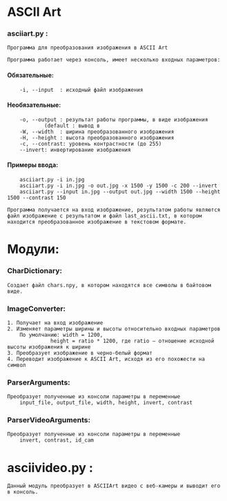 # ASCII Art

### asciiart.py :

	Программа для преобразования изображения в ASCII Art

	Программа работает через консоль, имеет несколько входных параметров:

#### 	Обязательные:
		-i, --input  : исходный файл изображения

#### 	Необязательные:
		-o, --output : результат работы программы, в виде изображения
				(default : вывод в 
		-W, --width  : ширина преобразованного изображения
		-H, --height : высота преобразованного изображения
		-c, --contrast: уровень контрастности (до 255)
		--invert: инвертирование изображения

#### 	Примеры ввода:
		asciiart.py -i in.jpg
		asciiart.py -i in.jpg -o out.jpg -x 1500 -y 1500 -c 200 --invert
		asciiart.py --input in.jpg --output out.jpg --width 1500 --height 1500 --contrast 150

	Программа получается на вход изображение, результатом работы являются файл изображение с результатом и файл last_ascii.txt, в котором находится преобразованное изображение в текстовом формате.

# Модули:

### CharDictionary:
	Создает файл chars.npy, в котором находятся все символы в байтовом виде.

### ImageConverter:
	1. Получает на вход изображение
	2. Изменяет параметры ширины и высоты относительно входных параметров
		По умолчанию: width = 1200, 
			      height = ratio * 1200, где ratio — отношение исходной высоты изображения к ширине
	3. Преобразует изображение в черно-белый формат
	4. Переводит изображение к ASCII Art, исходя из его похожести на символ

### ParserArguments:
	Преобразует полученные из консоли параметры в переменные 
		input_file, output_file, width, height, invert, contrast

### ParserVideoArguments:
	Преобразует полученные из консоли параметры в переменные
		invert, contrast, id_cam

# asciivideo.py :

	Данный модуль преобразует в ASCIIArt видео с веб-камеры и выводит его в консоль.
